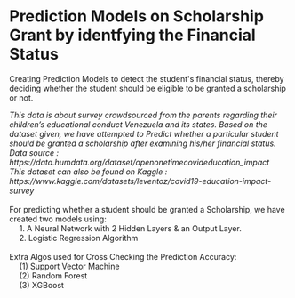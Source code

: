 # Prediction Models on Scholarship Grant by identfying the Financial Status
Creating Prediction Models to detect the student's financial status, thereby deciding whether the student should be eligible to be granted a scholarship or not.

<i>
This data is about survey crowdsourced from the parents regarding their children’s educational conduct Venezuela and its states.
Based on the dataset given, we have attempted to Predict whether a particular student should be granted a scholarship after examining his/her financial status.
Data source : https://data.humdata.org/dataset/openonetimecovideducation_impact <br>
This dataset can also be found on Kaggle : https://www.kaggle.com/datasets/leventoz/covid19-education-impact-survey
</i><br>
<br>
For predicting whether a student should be granted a Scholarship, we have created two models using: <br>
&emsp;  1. A Neural Network with 2 Hidden Layers & an Output Layer. <br>
&emsp;  2. Logistic Regression Algorithm
<br><br>
Extra Algos used for Cross Checking the Prediction Accuracy:
<br>&emsp;   (1) Support Vector Machine
<br>&emsp;   (2) Random Forest
<br>&emsp;   (3) XGBoost
